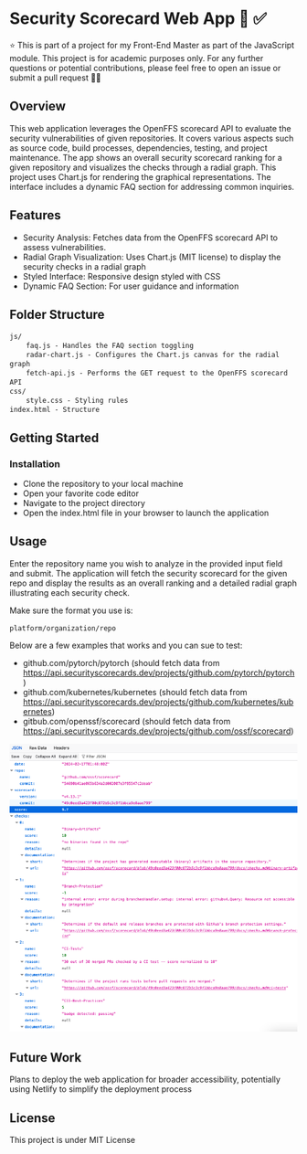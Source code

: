# Security Scorecard Web App 🧐 ✅

⭐️ This is part of a project for my Front-End Master as part of the JavaScript module. This project is for academic purposes only. For any further questions or potential contributions, please feel free to open an issue or submit a pull request 🙋‍♀️

## Overview

This web application leverages the OpenFFS scorecard API to evaluate the security vulnerabilities of given repositories. It covers various aspects such as source code, build processes, dependencies, testing, and project maintenance. The app shows an overall security scorecard ranking for a given repository and visualizes the checks through a radial graph. This project uses Chart.js for rendering the graphical representations. The interface includes a dynamic FAQ section for addressing common inquiries.

## Features

- Security Analysis: Fetches data from the OpenFFS scorecard API to assess vulnerabilities.
- Radial Graph Visualization: Uses Chart.js (MIT license) to display the security checks in a radial graph
- Styled Interface: Responsive design styled with CSS
- Dynamic FAQ Section: For user guidance and information

## Folder Structure

```
js/
    faq.js - Handles the FAQ section toggling
    radar-chart.js - Configures the Chart.js canvas for the radial graph
    fetch-api.js - Performs the GET request to the OpenFFS scorecard API
css/
    style.css - Styling rules
index.html - Structure
```

## Getting Started

### Installation

- Clone the repository to your local machine
- Open your favorite code editor
- Navigate to the project directory
- Open the index.html file in your browser to launch the application

## Usage

Enter the repository name you wish to analyze in the provided input field and submit. The application will fetch the security scorecard for the given repo and display the results as an overall ranking and a detailed radial graph illustrating each security check.

Make sure the format you use is:

```
platform/organization/repo
```

Below are a few examples that works and you can sue to test:

- github.com/pytorch/pytorch (should fetch data from https://api.securityscorecards.dev/projects/github.com/pytorch/pytorch)
- github.com/kubernetes/kubernetes (should fetch data from https://api.securityscorecards.dev/projects/github.com/kubernetes/kubernetes)
- gitbub.com/openssf/scorecard (should fetch data from https://api.securityscorecards.dev/projects/github.com/ossf/scorecard)

![screenshot](./Assets/json-data-preview.png)

## Future Work

Plans to deploy the web application for broader accessibility, potentially using Netlify to simplify the deployment process

## License

This project is under MIT License
